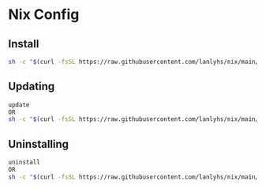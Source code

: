 # Nix Config

## Install

```sh
sh -c "$(curl -fsSL https://raw.githubusercontent.com/lanlyhs/nix/main/tools/install.sh)"
```

## Updating

```sh
update
OR
sh -c "$(curl -fsSL https://raw.githubusercontent.com/lanlyhs/nix/main/tools/update.sh)"
```

## Uninstalling

```sh
uninstall
OR
sh -c "$(curl -fsSL https://raw.githubusercontent.com/lanlyhs/nix/main/tools/uninstall.sh)"
```
